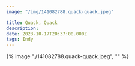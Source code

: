 ```yaml
---
image: "/img/141082788.quack-quack.jpeg"

title: Quack, Quack 
description: 
date: 2023-10-17T20:37:00.000Z
tags: Indy
---
```

{% image "./141082788.quack-quack.jpeg", "" %}
